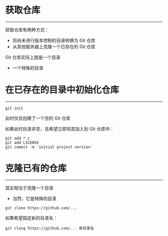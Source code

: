 # 获取仓库
---

获取仓库有两种方式：
- 将尚未进行版本控制的目录转换为 Git 仓库
- 从其他服务器上克隆一个已存在的 Git 仓库

Git 仓库实际上就是一个目录
- 一个特殊的目录

# 在已存在的目录中初始化仓库
---

```
git init
```

此时仅仅创建了一个空的 Git 仓库

如果此时目录非空，且希望立即将其加入到 Git 仓库中：
```
git add *.c
git add LICENSE
git commit -m 'initial project version'
```

# 克隆已有的仓库
---

其实相当于克隆一个目录
- 当然，它是特殊的目录

```
git clone https://github.com/...
```

如果希望指定新的目录名：
```
git clong https://github.com/... 新目录名
```